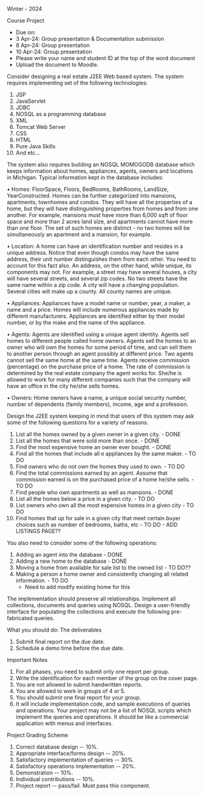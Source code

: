

Winter - 2024

Course Project

*   Due on: 
*	3 Apr-24: Group presentation & Documentation submission 
*	8 Apr-24: Group presentation
*	10 Apr-24: Group presentation 
*	Please write your name and student ID at the top of the word document
*	Upload the document to Moodle.

Consider designing a real estate J2EE Web based system. The system requires implementing set of the following technologies:
1)	JSP
2)	JavaServlet
3)	JDBC
4)	NOSQL as a programming database
5)	XML
6)	Tomcat Web Server
7)	CSS
8)	HTML
9)	Pure Java Skills
10)	And etc…

The system also requires building an NOSQL MOMOGODB database which keeps information about homes, appliances, agents, owners and locations in Michigan. 
Typical information kept in the database includes:

•	Homes: FloorSpace, Floors, BedRooms, BathRooms, LandSize, YearConstructed. Homes can be further categorized into mansions, apartments, townhomes and condos. They will have all the properties of a home, but they will have distinguishing properties from homes and from one another. For example, mansions must have more than 6,000 sqft of floor space and more than 2 acres land size, and apartments cannot have more than one floor. The set of such homes are distinct - no two homes will be simultaneously an apartment and a mansion, for example.

•	Location: A home can have an identification number and resides in a unique address. Notice that even though condos may have the same address, their unit number distinguishes them from each other. You need to account for this fact also. An address, on the other hand, while unique, its components may not. For example, a street may have several houses, a city will have several streets, and several zip codes. No two streets have the same name within a zip code. A city will have a changing population. Several cities will make up a county. All county names are unique.

•	Appliances: Appliances have a model name or number, year, a maker, a name and a price. Homes will include numerous appliances made by different manufacturers. Appliances are identified either by their model number, or by the make and the name of the appliance.

•	Agents: Agents are identified using a unique agent identity. Agents sell homes to different people called home owners. Agents sell the homes to an owner who will own the homes for some period of time, and can sell them to another person through an agent possibly at different price. Two agents cannot sell the same home at the same time. Agents receive commission (percentage) on the purchase price of a home. The rate of commission is determined by the real estate company the agent works for. She/he is allowed to work for many different companies such that the company will have an office in the city he/she sells homes.

•	Owners: Home owners have a name, a unique social security number, number of dependents (family members), income, age and a profession.

Design the J2EE system keeping in mind that users of this system may ask some of the following questions for a variety of reasons.

1)	List all the homes owned by a given owner in a given city.  -                   DONE
2)	List all the homes that were sold more than once. -                             DONE
3)	Find the most expensive home an owner ever bought. -                            DONE
4)	Find all the homes that include all e appliances by the same maker. -           TO DO
5)	Find owners who do not own the homes they used to own. -                        TO DO
6)	Find the total commissions earned by an agent. Assume that commission earned is on the purchased price of a home he/she sells. -        TO DO
7)	Find people who own apartments as well as mansions. -                           DONE
8)	List all the homes below a price in a given city. -                             TO DO
9)	List owners who own all the most expensive homes in a given city -              TO DO
10)	Find homes that up for sale in a given city that meet certain buyer choices such as number of bedrooms, baths, etc - TO DO - ADD LISTINGS PAGE??

You also need to consider some of the following operations:
1)	Adding an agent into the database - DONE
2)	Adding a new home to the database - DONE
3)	Moving a home from available for sale list to the owned list - TO DO??
4)	Making a person a home owner and consistently changing all related information. - TO DO
    - Need to add modify existing home for this


The implementation should preserve all relationships. 
Implement all collections, documents and queries using NOSQL. 
Design a user-friendly interface for populating the collections and execute the following pre-fabricated queries. 

What you should do: The deliverables

1)	Submit final report on the due date. 
2)	Schedule a demo time before the due date.

Important Notes

1)	For all phases, you need to submit only one report per group. 
2)	Write the identification for each member of the group on the cover page. 
3)	You are not allowed to submit handwritten reports. 
4)	You are allowed to work in groups of 4 or 5. 
5)	You should submit one final report for your group. 
6)	It will include implementation code, and sample executions of queries and operations. Your project may not be a list of NOSQL scripts which implement the queries and operations. It should be like a commercial application with menus and interfaces.

Project Grading Scheme

1)	Correct database design -- 10%.
2)	Appropriate interface/forms design -- 20%.
3)	Satisfactory implementation of queries -- 30%.
4)	Satisfactory operations implementation -- 20%.
5)	Demonstration -- 10%.
6)	Individual contributions -- 10%.
7)	Project report -- pass/fail. Must pass this component.

